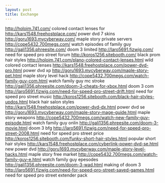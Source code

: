 ```yaml
---
layout: post 
title: Exchange
---
```


<http://holoim.741.com/> colored contact lenses for
<http://kars1548.freehostplace.com/> power dvd 7 skins
<http://goru1693.mycyberway.com/> maple story private servers
<http://cope5432.700megs.com/> watch episodes of family guy
<http://gali1356.phreesite.com/> doom 3 limited
<http://laro5691.fizwig.com/> need for speed pro street forum
<http://koros1256.sitebooth.com/> black prom hair styles
<http://holoim.741.com/plano-colored-contact-lenses.html> wild colored
contact lenses <http://kars1548.freehostplace.com/power-dvd-pro.html>
power dvd xp <http://goru1693.mycyberway.com/maple-story-pet.html> maple
story level hack <http://cope5432.700megs.com/watch-family-guy-com.html>
watch family guy mc stroke
<http://gali1356.phreesite.com/doom-3-cheats-for-xbox.html> doom 3 com
<http://laro5691.fizwig.com/need-for-speed-pro-street-drift.html> need
for speed pro street music
<http://koros1256.sitebooth.com/black-hair-styles-updos.html> black hair
salon styles <http://kars1548.freehostplace.com/power-dvd-dx.html> power
dvd se <http://goru1693.mycyberway.com/maple-story-mage-guide.html>
maple story weapons
<http://cope5432.700megs.com/watch-new-family-guy-episode.html> watch
family guy onlin <http://gali1356.phreesite.com/doom-3-movie.html> doom
3 bfg <http://laro5691.fizwig.com/need-for-speed-pro-street-2008.html>
need for speed pro street price
<http://koros1256.sitebooth.com/funky-short-hair-styles.html> popular
short hair styles
<http://kars1548.freehostplace.com/cyberlink-power-dvd-se.html> new
power dvd <http://goru1693.mycyberway.com/maple-story-level-hacks.html>
maple story free market
<http://cope5432.700megs.com/watch-family-guy-e.html> watch family guy
epesodes <http://gali1356.phreesite.com/doom-3-wad.html> making of doom
3
<http://laro5691.fizwig.com/need-for-speed-pro-street-saved-games.html>
need for speed pro street extender pack
